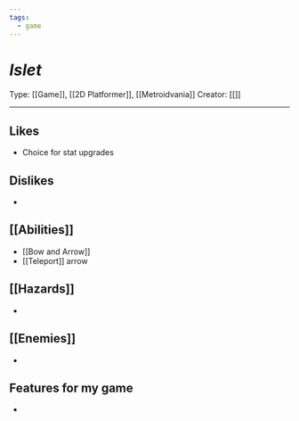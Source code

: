 ```yaml
---
tags:
  - game
---
```

# _Islet_

Type: [[Game]], [[2D Platformer]], [[Metroidvania]]
Creator: [[]]

----





## Likes
* Choice for stat upgrades

## Dislikes
* 

## [[Abilities]]
* [[Bow and Arrow]]
* [[Teleport]] arrow

## [[Hazards]]
* 

## [[Enemies]]
* 

## Features for my game
* 